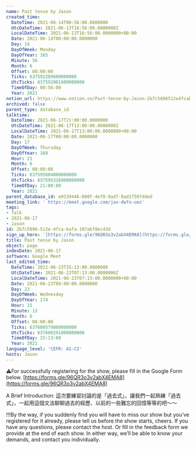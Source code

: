 ```yaml
---
name: Past tense by Jason
created_time:
  DateTime: 2021-06-14T00:56:00.0000000
  UtcDateTime: 2021-06-13T16:56:00.0000000Z
  LocalDateTime: 2021-06-13T16:56:00.0000000+00:00
  Date: 2021-06-14T00:00:00.0000000
  Day: 14
  DayOfWeek: Monday
  DayOfYear: 165
  Minute: 56
  Month: 6
  Offset: 08:00:00
  Ticks: 637592289600000000
  UtcTicks: 637592001600000000
  TimeOfDay: 00:56:00
  Year: 2021
notion_url: https://www.notion.so/Past-tense-by-Jason-2b7c5896512e4fcabafa107abf8ec43d
archived: false
parent_type: database_id
talktime:
  DateTime: 2021-06-17T21:00:00.0000000
  UtcDateTime: 2021-06-17T13:00:00.0000000Z
  LocalDateTime: 2021-06-17T13:00:00.0000000+00:00
  Date: 2021-06-17T00:00:00.0000000
  Day: 17
  DayOfWeek: Thursday
  DayOfYear: 168
  Hour: 21
  Month: 6
  Offset: 08:00:00
  Ticks: 637595604000000000
  UtcTicks: 637595316000000000
  TimeOfDay: 21:00:00
  Year: 2021
parent_database_id: e9339446-880f-4ef0-8ad7-8ad1f507dded
meeting_link: ' https://meet.google.com/jax-dwfo-uez'
tags:
- Talk
- 2021-06-17
- Jason
id: 2b7c5896-512e-4fca-bafa-107abf8ec43d
sign_up_here: '[https://forms.gle/96QR3o3v2abX4EMA8](https://forms.gle/96QR3o3v2abX4EMA8)'
title: Past tense by Jason
object: page
indexDate: 2021-06-17
software: Google Meet
last_edited_time:
  DateTime: 2021-06-23T15:13:00.0000000
  UtcDateTime: 2021-06-23T07:13:00.0000000Z
  LocalDateTime: 2021-06-23T07:13:00.0000000+00:00
  Date: 2021-06-23T00:00:00.0000000
  Day: 23
  DayOfWeek: Wednesday
  DayOfYear: 174
  Hour: 15
  Minute: 13
  Month: 6
  Offset: 08:00:00
  Ticks: 637600579800000000
  UtcTicks: 637600291800000000
  TimeOfDay: 15:13:00
  Year: 2021
language_level: 'CEFR: A1-C2'
hosts: Jason
---
```


⚠️For successfully registering for the show, please fill in the Google Form below.
[https://forms.gle/96QR3o3v2abX4EMA8](https://forms.gle/96QR3o3v2abX4EMA8)

A Brief Introduction: 
這次要練習討論的是「過去式」，讓我們一起熟練「過去式」，一起用這個文法聊聊過去的經歷、以前的一些難忘的回憶等等的吧～～

!!!By the way, if you suddenly find you will have to miss our show but you’ve registered for it already, please tell us before the show starts, cheers.
If you have any questions, please contact the host. Or fill in the feedback form we provide at the end of each show. In either way, we’ll be able to know your demands, and contact you individually.


